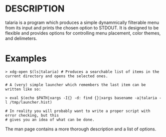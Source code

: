 # DESCRIPTION

talaria is a program which produces a simple dynammically filterable menu from
its input and prints the chosen option to STDOUT. It is designed to be flexible
and provides options for controlling menu placement, color themes, and
delimeters.

# Examples

```
> xdg-open $(ls|talaria) # Produces a searchable list of items in the current directory and opens the selected ones.

# A (very) simple launcher which remembers the last item can be written like so:

> eval $(echo $PATH|xargs -I{} -d: find {}|xargs basename -a|talaria -l /tmp/launcher.hist) 

# In reality you will probably want to write a proper script with error checking, but this 
# gives you an idea of what can be done.
```

The man page contains a more thorough description and a list of options.
